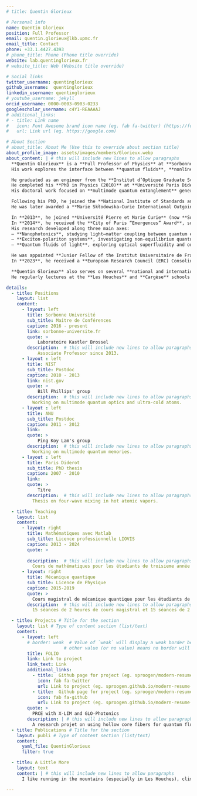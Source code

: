 ```yaml
---
# title: Quentin Glorieux

# Personal info
name: Quentin Glorieux
position: Full Professor
email: quentin.glorieux@lkb.upmc.fr
email_title: Contact
phone: +33.1.4427.4393
# phone_title: Phone (Phone title override)
website: lab.quentinglorieux.fr
# website_title: Web (Website title override)

# Social links
twitter_username: quentinglorieux
github_username:  quentinglorieux
linkedin_username: quentinglorieux
# youtube_username: jekyll
orcid_username: 0000-0003-0903-0233
googlescholar_username: c4Y1-REAAAAJ
# additional_links:
# - title: Link name
#   icon: Font Awesome brand icon name (eg. fab fa-twitter) (https://fontawesome.com/icons?d=gallery&s=brands&m=free)
#   url: Link url (eg. https://google.com)

# About Section
# about_title: About Me (Use this to override about section title)
about_profile_image: assets/images/members/Glorieux.webp
about_content: | # this will include new lines to allow paragraphs
  **Quentin Glorieux** is a **Full Professor of Physics** at **Sorbonne University**, where he conducts experimental research in **quantum optics** and **quantum photonics** within the **Laboratoire Kastler Brossel (LKB)**.  
  His work explores the interface between **quantum fluids**, **nonlinear optics**, and **nanophotonics**, with the goal of understanding **collective phenomena of light** in complex media.

  He graduated as an engineer from the **Institut d’Optique Graduate School** and earned a **Master’s degree in Optics and Photonics** from **École Polytechnique** and **Institut d’Optique**.  
  He completed his **PhD in Physics (2010)** at **Université Paris Diderot** (now **Université Paris Cité**), in the **Laboratoire Matériaux et Phénomènes Quantiques** under the supervision of **Professor Thomas Coudreau**.  
  His doctoral work focused on **multimode quantum entanglement** generated by **four-wave mixing** in hot atomic vapors.

  Following his PhD, he joined the **National Institute of Standards and Technology (NIST, USA)** as a postdoctoral researcher in the **Laser Cooling and Trapping group** led by **William D. Phillips** and **Paul D. Lett**.  
  He was later awarded a **Marie Skłodowska-Curie International Outgoing Fellowship** to lead a project on **multimode quantum memories** involving **NIST**, the **Australian National University (Canberra)**, and the **University of Geneva** (*Nicolas Gisin’s group*).

  In **2013**, he joined **Université Pierre et Marie Curie** (now **Sorbonne University**) as **Associate Professor** and became a permanent member of **LKB**.  
  In **2014**, he received the **City of Paris “Emergences” Award**, supporting the creation of his independent experimental team.  
  His research developed along three main axes:  
  – **Nanophotonics**, studying light–matter coupling between quantum emitters and nanostructures such as tapered optical fibers;  
  – **Exciton-polariton systems**, investigating non-equilibrium quantum hydrodynamics and analog gravity;  
  – **Quantum fluids of light**, exploring optical superfluidity and out-of-equilibrium dynamics in atomic vapors.

  He was appointed **Junior Fellow of the Institut Universitaire de France (IUF)** in **2018**, a distinction renewed in **2023** for a second five-year term.  
  In **2023**, he received a **European Research Council (ERC) Consolidator Grant** for his project *MistiQ Light – Mott Insulator Phase Transition in a Quantum Fluid of Light*, and a **national ANR grant FOLIO** on quantum fluids in hollow-core fibers.

  **Quentin Glorieux** also serves on several **national and international scientific committees**, including the **Scientific Advisory Committee of EPJ Journals**, the **Open Science Committee of the French Physics Society**, and the **Administrative Board of the Institut Universitaire de France**.  
  He regularly lectures at the **Les Houches** and **Cargèse** schools on **quantum optics** and **quantum fluids**, and supervises an active group of **PhD and Master’s students** at **Sorbonne University**.

details:
  - title: Positions
    layout: list
    content:
      - layout: left
        title: Sorbonne Université
        sub_title: Maitre de Conférences
        caption: 2016 - present
        link: sorbonne-universite.fr
        quote: > 
            Laboratoire Kastler Brossel
        description:  # this will include new lines to allow paragraphs
            Associate Professor since 2013.
      - layout : left 
        title: NIST
        sub_title: Postdoc
        caption: 2010 - 2013
        link: nist.gov
        quote: > 
            Bill Phillips' group
        description:  # this will include new lines to allow paragraphs
          Working on multimode quantum optics and ultra-cold atoms.
      - layout : left 
        title: ANU
        sub_title: Postdoc
        caption: 2011 - 2012
        link: 
        quote: > 
            Ping Koy Lam's group
        description:  # this will include new lines to allow paragraphs
          Working on multimode quantum memories.
      - layout : left 
        title: Paris Diderot
        sub_title: PhD thesis
        caption: 2007 - 2010
        link: 
        quote: > 
            Titre
        description:  # this will include new lines to allow paragraphs
          Thesis on four-wave mixing in hot atomic vapors.

  - title: Teaching
    layout: list
    content:
      - layout: right
        title: Mathématiques avec Matlab
        sub_title: Licence professionnelle LIOVIS
        caption: 2013 - 2024
        quote: >
          
        description:  # this will include new lines to allow paragraphs
          Cours de mathématiques pour les étudiants de troisieme année de licence professionnelle LIOVIS.
      - layout: right
        title: Mécanique quantique
        sub_title: Licence de Physique
        caption: 2015-2019
        quote: >
          Cours magistral de mécanique quantique pour les étudiants de licence de physique.
        description:  # this will include new lines to allow paragraphs
          15 séances de 2 heures de cours magistral et 15 séances de 2 heures de travaux dirigés.

  - title: Projects # Title for the section
    layout: list # Type of content section (list/text)
    content:
      - layout: left
        # border: weak  # Value of `weak` will display a weak border below this item. # Any 
                      # other value (or no value) means no border will be displayed
        title: FOLIO
        link: Link to project
        link_text: Link 
        additional_links:
          - title:  Github page for project (eg. sproogen/modern-resume-theme)
            icon: fab fa-twitter
            url: Link to project (eg. sproogen.github.io/modern-resume-theme)(optional)
          - title:  Github page for project (eg. sproogen/modern-resume-theme)
            icon: fab fa-github
            url: Link to project (eg. sproogen.github.io/modern-resume-theme)(optional)
        quote: >
          PRCE with X-LIM and GLO-Photonics
        description: | # this will include new lines to allow paragraphs
          A research projet on using hollow core fibers for quantum fluids of light.
  - title: Publications # Title for the section
    layout: publi # Type of content section (list/text)
    content:
      yaml_file: QuentinGlorieux
      filter: true

  - title: A Little More
    layout: text
    content: | # this will include new lines to allow paragraphs
      I like running in the mountains (especially in Les Houches), climbing boulders and ice caves. I also enjoy photography and I am a big fan of the old school punk band NOFX.

---
```




